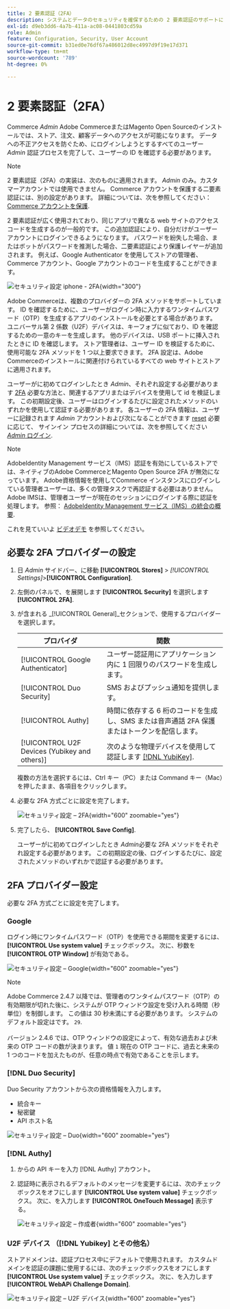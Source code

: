```yaml
---
title: 2 要素認証（2FA）
description: システムとデータのセキュリティを確保するための 2 要素認証のサポートについて説明します。
exl-id: d9eb3dd6-4a7b-411a-ac08-0441803cd59a
role: Admin
feature: Configuration, Security, User Account
source-git-commit: b31ed0e76df67a486012d8ec4997d9f19e17d371
workflow-type: tm+mt
source-wordcount: '789'
ht-degree: 0%

---
```


# 2 要素認証（2FA）

Commerce _Admin_ Adobe CommerceまたはMagento Open Sourceのインストールでは、ストア、注文、顧客データへのアクセスが可能になります。 データへの不正アクセスを防ぐため、にログインしようとするすべてのユーザー _Admin_ 認証プロセスを完了して、ユーザーの ID を確認する必要があります。

>[!NOTE]
>
>2 要素認証（2FA）の実装は、次のものに適用されます。 _Admin_ のみ。カスタマーアカウントでは使用できません。 Commerce アカウントを保護する二要素認証には、別の設定があります。 詳細については、次を参照してください： [Commerce アカウントを保護](../getting-started/commerce-account-secure.md).

2 要素認証が広く使用されており、同じアプリで異なる web サイトのアクセスコードを生成するのが一般的です。 この追加認証により、自分だけがユーザーアカウントにログインできるようになります。 パスワードを紛失した場合、またはボットがパスワードを推測した場合、二要素認証により保護レイヤーが追加されます。 例えば、Google Authenticator を使用してストアの管理者、Commerce アカウント、Google アカウントのコードを生成することができます。

![セキュリティ設定 iphone - 2FA](./assets/google-authenticator-iphone.png){width="300"}

Adobe Commerceは、複数のプロバイダーの 2FA メソッドをサポートしています。 ID を確認するために、ユーザーがログイン時に入力するワンタイムパスワード（OTP）を生成するアプリのインストールを必要とする場合があります。 ユニバーサル第 2 係数（U2F）デバイスは、キーフォブに似ており、ID を確認するための一意のキーを生成します。 他のデバイスは、USB ポートに挿入されたときに ID を確認します。 ストア管理者は、ユーザー ID を検証するために、使用可能な 2FA メソッドを 1 つ以上要求できます。 2FA 設定は、Adobe Commerceのインストールに関連付けられているすべての web サイトとストアに適用されます。

ユーザーがに初めてログインしたとき _Admin_、それぞれ設定する必要があります [2FA](../configuration-reference/security/2fa.md) 必要な方法と、関連するアプリまたはデバイスを使用して id を検証します。 この初期設定後、ユーザーはログインするたびに設定されたメソッドのいずれかを使用して認証する必要があります。 各ユーザーの 2FA 情報は、ユーザーに記録されます _Admin_ アカウントおよび次になることができます [reset](security-two-factor-authentication-manage.md) 必要に応じて、 サインイン プロセスの詳細については、次を参照してください [_Admin_ ログイン](../getting-started/admin-signin.md).

>[!NOTE]
>
>AdobeIdentity Management サービス（IMS）認証を有効にしているストアでは、ネイティブのAdobe CommerceとMagento Open Source 2FA が無効になっています。 Adobe資格情報を使用してCommerce インスタンスにログインしている管理者ユーザーは、多くの管理タスクで再認証する必要はありません。 Adobe IMSは、管理者ユーザーが現在のセッションにログインする際に認証を処理します。 参照： [AdobeIdentity Management サービス（IMS）の統合の概要](https://experienceleague.adobe.com/docs/commerce-admin/start/admin/ims/adobe-ims-integration-overview.html).

これを見ていいよ [ビデオデモ](https://video.tv.adobe.com/v/339104?quality=12&learn=on) を参照してください。

## 必要な 2FA プロバイダーの設定

1. 日 _Admin_ サイドバー、に移動 **[!UICONTROL Stores]** > _[!UICONTROL Settings]_>**[!UICONTROL Configuration]**.

1. 左側のパネルで、を展開します **[!UICONTROL Security]** を選択します **[!UICONTROL 2FA]**.

1. が含まれる _[!UICONTROL General]_セクションで、使用するプロバイダーを選択します。

   | プロバイダ | 関数 |
   |--- |--- |
   | [!UICONTROL Google Authenticator] | ユーザー認証用にアプリケーション内に 1 回限りのパスワードを生成します。 |
   | [!UICONTROL Duo Security] | SMS およびプッシュ通知を提供します。 |
   | [!UICONTROL Authy] | 時間に依存する 6 桁のコードを生成し、SMS または音声通話 2FA 保護またはトークンを配信します。 |
   | [!UICONTROL U2F Devices (Yubikey and others)] | 次のような物理デバイスを使用して認証します [[!DNL YubiKey]](https://www.yubico.com/). |

   複数の方法を選択するには、Ctrl キー（PC）または Command キー（Mac）を押したまま、各項目をクリックします。

1. 必要な 2FA 方式ごとに設定を完了します。

   ![セキュリティ設定 – 2FA](../configuration-reference/security/assets/2fa-general.png){width="600" zoomable="yes"}

1. 完了したら、 **[!UICONTROL Save Config]**.

   ユーザーがに初めてログインしたとき _Admin_&#x200B;必要な 2FA メソッドをそれぞれ設定する必要があります。 この初期設定の後、ログインするたびに、設定されたメソッドのいずれかで認証する必要があります。

## 2FA プロバイダー設定

必要な 2FA 方式ごとに設定を完了します。

### Google

ログイン時にワンタイムパスワード（OTP）を使用できる期間を変更するには、 **[!UICONTROL Use system value]** チェックボックス。 次に、秒数を **[!UICONTROL OTP Window]** が有効である。

![セキュリティ設定 – Google](../configuration-reference/security/assets/2fa-google.png){width="600" zoomable="yes"}

>[!NOTE]
>
>Adobe Commerce 2.4.7 以降では、管理者のワンタイムパスワード（OTP）の有効期限が切れた後に、システムが OTP ウィンドウ設定を受け入れる時間（秒単位）を制御します。 この値は 30 秒未満にする必要があります。 システムのデフォルト設定はです。 `29`.<br><br> バージョン 2.4.6 では、OTP ウィンドウの設定によって、有効な過去および未来の OTP コードの数が決まります。 値 `1` 現在の OTP コードに、過去と未来の 1 つのコードを加えたものが、任意の時点で有効であることを示します。

### [!DNL Duo Security]

Duo Security アカウントから次の資格情報を入力します。

- 統合キー
- 秘密鍵
- API ホスト名

![セキュリティ設定 – Duo](../configuration-reference/security/assets/2fa-duo-security.png){width="600" zoomable="yes"}

### [!DNL Authy]

1. からの API キーを入力 [!DNL Authy] アカウント。

1. 認証時に表示されるデフォルトのメッセージを変更するには、次のチェックボックスをオフにします **[!UICONTROL Use system value]** チェックボックス。 次に、を入力します **[!UICONTROL OneTouch Message]** 表示する。

   ![セキュリティ設定 – 作成者](../configuration-reference/security/assets/2fa-authy.png){width="600" zoomable="yes"}

### U2F デバイス （[!DNL Yubikey] とその他名）

ストアドメインは、認証プロセス中にデフォルトで使用されます。 カスタムドメインを認証の課題に使用するには、次のチェックボックスをオフにします **[!UICONTROL Use system value]** チェックボックス。 次に、を入力します **[!UICONTROL WebAPi Challenge Domain]**.

![セキュリティ設定 – U2F デバイス](../configuration-reference/security/assets/2fa-u2f-key.png){width="600" zoomable="yes"}
